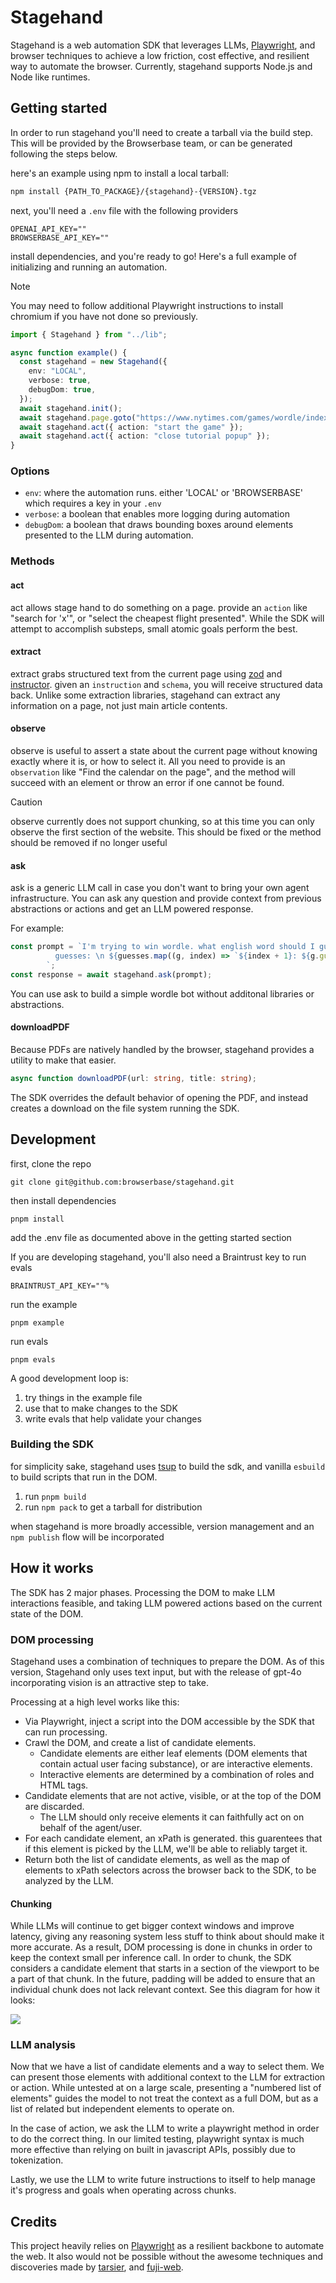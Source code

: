 # Stagehand

Stagehand is a web automation SDK that leverages LLMs, [Playwright](https://playwright.dev/), and browser techniques to achieve a low friction, cost effective, and resilient way to automate the browser. Currently, stagehand supports Node.js and Node like runtimes.

## Getting started

In order to run stagehand you'll need to create a tarball via the build step. This will be provided by the Browserbase team, or can be generated following the steps below.

here's an example using npm to install a local tarball:

```bash
npm install {PATH_TO_PACKAGE}/{stagehand}-{VERSION}.tgz
```

next, you'll need a `.env` file with the following providers

```
OPENAI_API_KEY=""
BROWSERBASE_API_KEY=""
```

install dependencies, and you're ready to go! Here's a full example of initializing and running an automation.

> [!NOTE]
> You may need to follow additional Playwright instructions to install chromium if you have not done so previously.

```typescript
import { Stagehand } from "../lib";

async function example() {
  const stagehand = new Stagehand({
    env: "LOCAL",
    verbose: true,
    debugDom: true,
  });
  await stagehand.init();
  await stagehand.page.goto("https://www.nytimes.com/games/wordle/index.html");
  await stagehand.act({ action: "start the game" });
  await stagehand.act({ action: "close tutorial popup" });
}
```

### Options

- `env`: where the automation runs. either 'LOCAL' or 'BROWSERBASE' which requires a key in your `.env`
- `verbose`: a boolean that enables more logging during automation
- `debugDom`: a boolean that draws bounding boxes around elements presented to the LLM during automation.

### Methods

#### act

act allows stage hand to do something on a page. provide an `action` like "search for 'x'", or "select the cheapest flight presented". While the SDK will attempt to accomplish substeps, small atomic goals perform the best.

#### extract

extract grabs structured text from the current page using [zod](https://github.com/colinhacks/zod) and [instructor](https://github.com/instructor-ai/instructor-js). given an `instruction` and `schema`, you will receive structured data back. Unlike some extraction libraries, stagehand can extract any information on a page, not just main article contents.

#### observe

observe is useful to assert a state about the current page without knowing exactly where it is, or how to select it. All you need to provide is an `observation` like "Find the calendar on the page", and the method will succeed with an element or throw an error if one cannot be found.

> [!CAUTION]
> observe currently does not support chunking, so at this time you can only observe the first section of the website. This should be fixed
> or the method should be removed if no longer useful

#### ask

ask is a generic LLM call in case you don't want to bring your own agent infrastructure. You can ask any question and provide
context from previous abstractions or actions and get an LLM powered response.

For example:

```typescript
const prompt = `I'm trying to win wordle. what english word should I guess given the following state? Don't repeat guesses
          guesses: \n ${guesses.map((g, index) => `${index + 1}: ${g.guess} ${g.description}`).join("\n")}
        `;
const response = await stagehand.ask(prompt);
```

You can use ask to build a simple wordle bot without additonal libraries or abstractions.

#### downloadPDF

Because PDFs are natively handled by the browser, stagehand provides a utility to make that easier.

```typescript
async function downloadPDF(url: string, title: string);
```

The SDK overrides the default behavior of opening the PDF, and instead creates a download on the file system running the SDK.

## Development

first, clone the repo

`git clone git@github.com:browserbase/stagehand.git`

then install dependencies

`pnpm install`

add the .env file as documented above in the getting started section

If you are developing stagehand, you'll also need a Braintrust key to run evals

```.env
BRAINTRUST_API_KEY=""%
```

run the example

`pnpm example`

run evals

`pnpm evals`

A good development loop is:

1. try things in the example file
2. use that to make changes to the SDK
3. write evals that help validate your changes

### Building the SDK

for simplicity sake, stagehand uses [tsup](https://github.com/egoist/tsup) to build the sdk, and vanilla `esbuild` to build scripts that run in the DOM.

1. run `pnpm build`
2. run `npm pack` to get a tarball for distribution

when stagehand is more broadly accessible, version management and an `npm publish` flow will be incorporated

## How it works

The SDK has 2 major phases. Processing the DOM to make LLM interactions feasible, and taking LLM powered actions based on the current state of the DOM.

### DOM processing

Stagehand uses a combination of techniques to prepare the DOM. As of this version, Stagehand only uses text input, but with the release of gpt-4o incorporating vision is an attractive step to take.

Processing at a high level works like this:

- Via Playwright, inject a script into the DOM accessible by the SDK that can run processing.
- Crawl the DOM, and create a list of candidate elements.
  - Candidate elements are either leaf elements (DOM elements that contain actual user facing substance), or are interactive elements.
  - Interactive elements are determined by a combination of roles and HTML tags.
- Candidate elements that are not active, visible, or at the top of the DOM are discarded.
  - The LLM should only receive elements it can faithfully act on on behalf of the agent/user.
- For each candidate element, an xPath is generated. this guarentees that if this element is picked by the LLM, we'll be able to reliably target it.
- Return both the list of candidate elements, as well as the map of elements to xPath selectors across the browser back to the SDK, to be analyzed by the LLM.

#### Chunking

While LLMs will continue to get bigger context windows and improve latency, giving any reasoning system less stuff to think about should make it more accurate. As a result, DOM processing is done in chunks in order to keep the context small per inference call. In order to chunk, the SDK considers a candidate element that starts in a section of the viewport to be a part of that chunk. In the future, padding will be added to ensure that an individual chunk does not lack relevant context. See this diagram for how it looks:

![](./images/chunks.png)

### LLM analysis

Now that we have a list of candidate elements and a way to select them. We can present those elements with additional context to the LLM for extraction or action. While untested at on a large scale, presenting a "numbered list of elements" guides the model to not treat the context as a full DOM, but as a list of related but independent elements to operate on.

In the case of action, we ask the LLM to write a playwright method in order to do the correct thing. In our limited testing, playwright syntax is much more effective than relying on built in javascript APIs, possibly due to tokenization.

Lastly, we use the LLM to write future instructions to itself to help manage it's progress and goals when operating across chunks.

## Credits

This project heavily relies on [Playwright](https://playwright.dev/) as a resilient backbone to automate the web. It also would not be possible without the awesome techniques and discoveries made by [tarsier](https://github.com/reworkd/tarsier), and [fuji-web](https://github.com/normal-computing/fuji-web).
